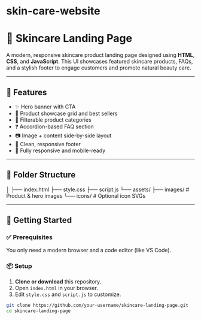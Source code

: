 # skin-care-website


# 🌿 Skincare Landing Page

A modern, responsive skincare product landing page designed using **HTML**, **CSS**, and **JavaScript**. This UI showcases featured skincare products, FAQs, and a stylish footer to engage customers and promote natural beauty care.

---

## 📌 Features

- ✨ Hero banner with CTA
- 💄 Product showcase grid and best sellers
- 🔄 Filterable product categories
- ❓ Accordion-based FAQ section
- 📷 Image + content side-by-side layout
- 🦶 Clean, responsive footer
- 💚 Fully responsive and mobile-ready

---

## 📁 Folder Structure
│
├── index.html
├── style.css
├── script.js
└── assets/
├── images/ # Product & hero images
└── icons/ # Optional icon SVGs




---

## 🚀 Getting Started

### ✅ Prerequisites

You only need a modern browser and a code editor (like VS Code).

### 📦 Setup

1. **Clone or download** this repository.
2. Open `index.html` in your browser.
3. Edit `style.css` and `script.js` to customize.

```bash
git clone https://github.com/your-username/skincare-landing-page.git
cd skincare-landing-page
